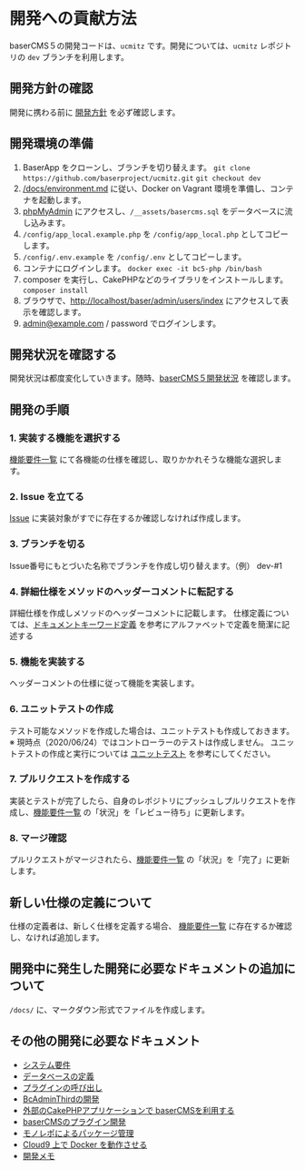 # 開発への貢献方法

baserCMS５の開発コードは、`ucmitz` です。開発については、`ucmitz` レポジトリの `dev` ブランチを利用します。

## 開発方針の確認

開発に携わる前に [開発方針](https://docs.google.com/document/d/1QAmScc65CwMyn8QuwWKE9q_8HnSKcW9oefI9RrHoUYY/edit) を必ず確認します。

## 開発環境の準備

1. BaserApp をクローンし、ブランチを切り替えます。
`git clone https://github.com/baserproject/ucmitz.git`
`git checkout dev`
2. [/docs/environment.md](https://github.com/baserproject/ucmitz/blob/dev/docs/environment.md) に従い、Docker on Vagrant 環境を準備し、コンテナを起動します。
3. [phpMyAdmin](http://localhost:8080) にアクセスし、`/__assets/basercms.sql` をデータベースに流し込みます。
4. `/config/app_local.example.php` を `/config/app_local.php` としてコピーします。
5. `/config/.env.example` を `/config/.env` としてコピーします。
6. コンテナにログインします。
`docker exec -it bc5-php /bin/bash`
7. composer を実行し、CakePHPなどのライブラリをインストールします。
`composer install`
8. ブラウザで、[http://localhost/baser/admin/users/index](http://localhost/baser/admin/users/index) にアクセスして表示を確認します。
9. admin@example.com / password でログインします。

## 開発状況を確認する

開発状況は都度変化していきます。随時、[baserCMS５開発状況](https://github.com/baserproject/ucmitz/blob/dev/DEVELOPMENTAL_STATUS.md) を確認します。

## 開発の手順

### 1. 実装する機能を選択する

[機能要件一覧](https://docs.google.com/spreadsheets/d/1YT5PuZQdDNU0wrZdqYbh74KuLSw1SIt4_EKwPWOfDKA/edit#gid=0) にて各機能の仕様を確認し、取りかかれそうな機能な選択します。

### 2. Issue を立てる

[Issue](https://github.com/baserproject/ucmitz/issues) に実装対象がすでに存在するか確認しなければ作成します。

### 3. ブランチを切る

Issue番号にもとづいた名称でブランチを作成し切り替えます。（例） dev-#1

### 4. 詳細仕様をメソッドのヘッダーコメントに転記する

詳細仕様を作成しメソッドのヘッダーコメントに記載します。
仕様定義については、[ドキュメントキーワード定義](https://github.com/baserproject/ucmitz/blob/dev/docs/keyword.md) を参考にアルファベットで定義を簡潔に記述する

### 5. 機能を実装する

ヘッダーコメントの仕様に従って機能を実装します。

### 6. ユニットテストの作成

テスト可能なメソッドを作成した場合は、ユニットテストも作成しておきます。
※ 現時点（2020/06/24）ではコントローラーのテストは作成しません。
ユニットテストの作成と実行については [ユニットテスト](https://github.com/baserproject/ucmitz/blob/dev/docs/unittest.md) を参考にしてください。

### 7. プルリクエストを作成する

実装とテストが完了したら、自身のレポジトリにプッシュしプルリクエストを作成し、[機能要件一覧](https://docs.google.com/spreadsheets/d/1YT5PuZQdDNU0wrZdqYbh74KuLSw1SIt4_EKwPWOfDKA/edit#gid=0) の「状況」を「レビュー待ち」に更新します。

### 8. マージ確認

プルリクエストがマージされたら、[機能要件一覧](https://docs.google.com/spreadsheets/d/1YT5PuZQdDNU0wrZdqYbh74KuLSw1SIt4_EKwPWOfDKA/edit#gid=0) の「状況」を「完了」に更新します。

## 新しい仕様の定義について

仕様の定義者は、新しく仕様を定義する場合、 [機能要件一覧](https://docs.google.com/spreadsheets/d/1YT5PuZQdDNU0wrZdqYbh74KuLSw1SIt4_EKwPWOfDKA/edit#gid=0) に存在するか確認し、なければ追加します。

## 開発中に発生した開発に必要なドキュメントの追加について

`/docs/` に、マークダウン形式でファイルを作成します。

## その他の開発に必要なドキュメント
- [システム要件](https://github.com/baserproject/ucmitz/blob/dev/docs/system.md)
- [データベースの定義](https://github.com/baserproject/ucmitz/blob/dev/docs/database.md)
- [プラグインの呼び出し](https://github.com/baserproject/ucmitz/blob/dev/docs/call-plugin.md)
- [BcAdminThirdの開発](https://github.com/baserproject/ucmitz/blob/dev/plugins/bc-admin-third/README.md)
- [外部のCakePHPアプリケーションで baserCMSを利用する](https://github.com/baserproject/ucmitz/blob/dev/docs/application.md)
- [baserCMSのプラグイン開発](https://github.com/baserproject/ucmitz/blob/dev/docs/plugin.md)
- [モノレポによるパッケージ管理](https://github.com/baserproject/ucmitz/blob/dev/docs/monorepo.md)
- [Cloud9 上で Docker を動作させる](https://github.com/baserproject/ucmitz/blob/dev/docs/cloud9.md)
- [開発メモ](https://github.com/baserproject/ucmitz/blob/dev/DEVELOPMENTAL_MEMO.md)

